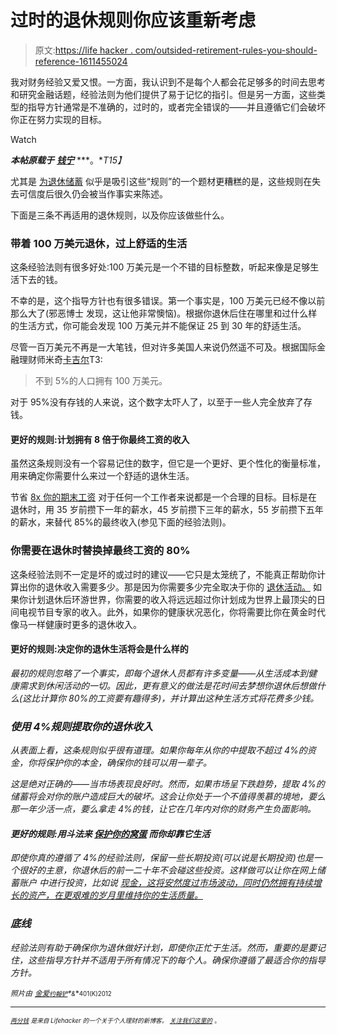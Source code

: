# 过时的退休规则你应该重新考虑

> 原文:[https://life hacker . com/outsided-retirement-rules-you-should-reference-1611455024](https://lifehacker.com/outdated-retirement-rules-you-should-reconsider-1611455024)

我对财务经验又爱又恨。一方面，我认识到不是每个人都会花足够多的时间去思考和研究金融话题，经验法则为他们提供了易于记忆的指引。但是另一方面，这些类型的指导方针通常是不准确的，过时的，或者完全错误的——并且遵循它们会破坏你正在努力实现的目标。

Watch

***本帖原载于*** [***钱宁***](http://moneyning.com/retirement/3-outdated-retirement-rules-you-should-ignore/) ***。**T15】*

尤其是 [为退休储蓄](http://moneyning.com/retirement/no-buts-save-for-retirement-now/) 似乎是吸引这些“规则”的一个题材更糟糕的是，这些规则在失去可信度后很久仍会被当作事实来陈述。

下面是三条不再适用的退休规则，以及你应该做些什么。

### 带着 100 万美元退休，过上舒适的生活

这条经验法则有很多好处:100 万美元是一个不错的目标整数，听起来像是足够生活下去的钱。

不幸的是，这个指导方针也有很多错误。第一个事实是，100 万美元已经不像以前那么大了(邪恶博士 发现，这让他非常懊恼)。根据你退休后住在哪里和过什么样的生活方式，你可能会发现 100 万美元并不能保证 25 到 30 年的舒适生活。

尽管一百万美元不再是一大笔钱，但对许多美国人来说仍然遥不可及。根据国际金融理财师米奇[卡吉尔](http://www.bankrate.com/finance/retirement/7-retirement-planning-myths-to-dispel-2.aspx)T3:

> 不到 5%的人口拥有 100 万美元。

对于 95%没有存钱的人来说，这个数字太吓人了，以至于一些人完全放弃了存钱。

#### **更好的规则:计划拥有 8 倍于你最终工资的收入**

虽然这条规则没有一个容易记住的数字，但它是一个更好、更个性化的衡量标准，用来确定你需要什么来过一个舒适的退休生活。

节省 [8x 你的期末工资](https://www.fidelity.com/viewpoints/retirement/8X-retirement-savings) 对于任何一个工作者来说都是一个合理的目标。目标是在退休时，用 35 岁前攒下一年的薪水，45 岁前攒下三年的薪水，55 岁前攒下五年的薪水，来替代 85%的最终收入(参见下面的经验法则)。

### 你需要在退休时替换掉最终工资的 80%

这条经验法则不一定是坏的或过时的建议——它只是太笼统了，不能真正帮助你计算出你的退休收入需要多少。那是因为你需要多少完全取决于你的 [退休活动。](http://moneyning.com/retirement/say-no-to-a-boring-retirement-with-these-alternatives/) 如果你计划退休后环游世界，你需要的收入将远远超过你计划成为世界上最顶尖的日间电视节目专家的收入。此外，如果你的健康状况恶化，你将需要比你在黄金时代像马一样健康时更多的退休收入。

#### **更好的规则:决定你的退休生活将会是什么样的**

*最初的规则忽略了一个事实，即每个退休人员都有许多变量——从生活成本到健康需求到休闲活动的一切。因此，更有意义的做法是花时间去梦想你退休后想做什么(这比计算你 80%的工资要有趣得多)，并计算出这种生活方式将花费多少钱。*

### *使用 4%规则提取你的退休收入*

*从表面上看，这条规则似乎很有道理。如果你每年从你的中提取不超过 4%的资金，你将保护你的本金，确保你的钱可以用一辈子。*

*这是绝对正确的——当市场表现良好时。然而，如果市场呈下跌趋势，提取 4%的储蓄将会对你的账户造成巨大的破坏。这会让你处于一个不值得羡慕的境地，要么那一年少活一点，要么拿走 4%的钱，让它在几年内对你的财务产生负面影响。*

#### ***更好的规则:用斗法来** [**保护你的窝蛋**](http://moneyning.com/retirement/how-to-make-your-money-last-through-retirement/) **而你却靠它生活***

*即使你真的遵循了 4%的经验法则，保留一些长期投资(可以说是长期投资)也是一个很好的主意，你退休后的前一二十年不会碰这些投资。这样做可以让你在网上储蓄账户 中进行投资，比如说 [现金，这将安然度过市场波动，同时仍然拥有持续增长的资产，在更艰难的岁月里维持你的生活质量。](http://moneyning.com/online-savings-accounts/)*

### *底线*

*经验法则有助于确保你为退休做好计划，即使你正忙于生活。然而，重要的是要记住，这些指导方针并不适用于所有情况下的每个人。确保你遵循了最适合你的指导方针。*

**<small>照片由</small>* [*<small>金爱</small>*](https://www.flickr.com/photos/lovelihood/)*<small></small>*<small>[*<small>约翰铲</small>*](https://www.flickr.com/photos/john-spade/)*<small>&</small>**<small>401(K)2012</small>*</small>*

* * *

*<small>[*<small>两分钱</small>*](http://twocents.lifehacker.com/) *<small>是来自 Lifehacker 的一个关于个人理财的新博客。</small>* [*<small>关注我们这里的</small>*](https://twitter.com/TwoCentsLH) <small>*。*</small></small>*

*<small></small>*